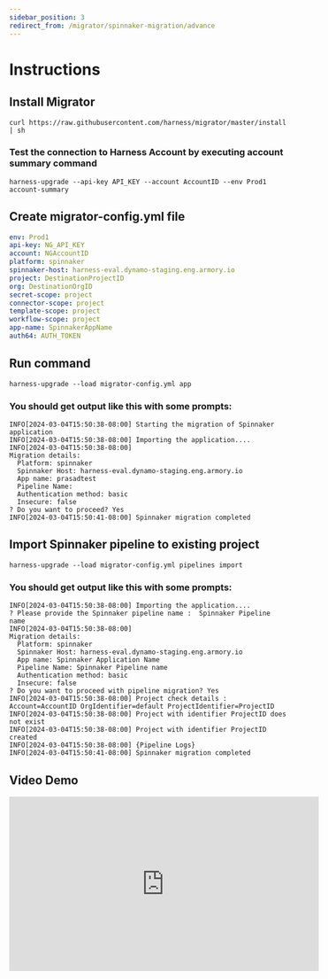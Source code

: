 ```yaml
---
sidebar_position: 3
redirect_from: /migrator/spinnaker-migration/advance
---
```


# Instructions

## Install Migrator

`curl https://raw.githubusercontent.com/harness/migrator/master/install | sh`

### Test the connection to Harness Account by executing account summary command

`harness-upgrade --api-key API_KEY --account AccountID --env Prod1 account-summary`

## Create migrator-config.yml file

```yaml
env: Prod1
api-key: NG_API_KEY
account: NGAccountID
platform: spinnaker
spinnaker-host: harness-eval.dynamo-staging.eng.armory.io
project: DestinationProjectID
org: DestinationOrgID
secret-scope: project
connector-scope: project
template-scope: project
workflow-scope: project
app-name: SpinnakerAppName
auth64: AUTH_TOKEN
```

## Run command

`harness-upgrade --load migrator-config.yml app`

### You should get output like this with some prompts:

```shell
INFO[2024-03-04T15:50:38-08:00] Starting the migration of Spinnaker application                
INFO[2024-03-04T15:50:38-08:00] Importing the application....                
INFO[2024-03-04T15:50:38-08:00] 
Migration details:
  Platform: spinnaker
  Spinnaker Host: harness-eval.dynamo-staging.eng.armory.io
  App name: prasadtest
  Pipeline Name: 
  Authentication method: basic 
  Insecure: false 
? Do you want to proceed? Yes
INFO[2024-03-04T15:50:41-08:00] Spinnaker migration completed
```

## Import Spinnaker pipeline to existing project
`
harness-upgrade --load migrator-config.yml pipelines import
`
### You should get output like this with some prompts:
```shell
INFO[2024-03-04T15:50:38-08:00] Importing the application....
? Please provide the Spinnaker pipeline name :  Spinnaker Pipeline name
INFO[2024-03-04T15:50:38-08:00]
Migration details:
  Platform: spinnaker
  Spinnaker Host: harness-eval.dynamo-staging.eng.armory.io
  App name: Spinnaker Application Name
  Pipeline Name: Spinnaker Pipeline name
  Authentication method: basic
  Insecure: false
? Do you want to proceed with pipeline migration? Yes
INFO[2024-03-04T15:50:38-08:00] Project check details :                       Account=AccountID OrgIdentifier=default ProjectIdentifier=ProjectID
INFO[2024-03-04T15:50:38-08:00] Project with identifier ProjectID does not exist
INFO[2024-03-04T15:50:38-08:00] Project with identifier ProjectID created
INFO[2024-03-04T15:50:38-08:00] {Pipeline Logs}
INFO[2024-03-04T15:50:41-08:00] Spinnaker migration completed
```

## Video Demo

<iframe width="560" height="315" src="https://www.youtube.com/embed/gkWK3BGpDEU?si=ExGLw9B5Q7h2VMdn" title="YouTube video player" frameborder="0" allow="accelerometer; autoplay; clipboard-write; encrypted-media; gyroscope; picture-in-picture; web-share" referrerpolicy="strict-origin-when-cross-origin" allowfullscreen></iframe>